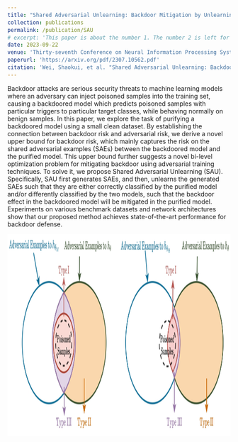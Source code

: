 ```yaml
---
title: "Shared Adversarial Unlearning: Backdoor Mitigation by Unlearning Shared Adversarial Examples"
collection: publications
permalink: /publication/SAU
# excerpt: 'This paper is about the number 1. The number 2 is left for future work.'
date: 2023-09-22
venue: 'Thirty-seventh Conference on Neural Information Processing Systems. NeurIPS 2023.'
paperurl: 'https://arxiv.org/pdf/2307.10562.pdf'
citation: 'Wei, Shaokui, et al. "Shared Adversarial Unlearning: Backdoor Mitigation by Unlearning Shared Adversarial Examples." Thirty-seventh Conference on Neural Information Processing Systems. NeurIPS 2023.'
---
```


Backdoor attacks are serious security threats to machine learning models where an adversary can inject poisoned samples into the training set, causing a backdoored model which predicts poisoned samples with particular triggers to particular target classes, while behaving normally on benign samples. In this paper, we explore the task of purifying a backdoored model using a small clean dataset. By establishing the connection between backdoor risk and adversarial risk, we derive a novel upper bound for backdoor risk, which mainly captures the risk on the shared adversarial examples (SAEs) between the backdoored model and the purified model. This upper bound further suggests a novel bi-level optimization problem for mitigating backdoor using adversarial training techniques. To solve it, we propose Shared Adversarial Unlearning (SAU). Specifically, SAU first generates SAEs, and then, unlearns the generated SAEs such that they are either correctly classified by the purified model and/or differently classified by the two models, such that the backdoor effect in the backdoored model will be mitigated in the purified model. Experiments on various benchmark datasets and network architectures show that our proposed method achieves state-of-the-art performance for backdoor defense.

<div class="img-hover-zoom">
        <img src="/images/sau.png" height="455" width="808" class="article-banner" alt="Backdoor Mitigation by Unlearning Shared Adversarial Examples" loading="lazy">
</div>